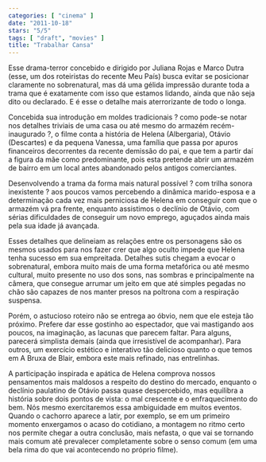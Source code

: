 ```yaml
---
categories: [ "cinema" ]
date: "2011-10-18"
stars: "5/5"
tags: [ "draft", "movies" ]
title: "Trabalhar Cansa"
---
```

Esse drama-terror concebido e dirigido por Juliana Rojas e Marco Dutra
(esse, um dos roteiristas do recente Meu País) busca evitar se posicionar
claramente no sobrenatural, mas dá uma gélida impressão durante toda
a trama que é exatamente com isso que estamos lidando, ainda que não
seja dito ou declarado. E é esse o detalhe mais aterrorizante de todo
o longa.

Concebida sua introdução em moldes tradicionais ? como pode-se notar nos
detalhes triviais de uma casa ou até mesmo do armazém recém-inaugurado
?, o filme conta a história de Helena (Albergaria), Otávio (Descartes)
e da pequena Vanessa, uma família que passa por apuros financeiros
decorrentes da recente demissão do pai, e que tem a partir daí a figura
da mãe como predominante, pois esta pretende abrir um armazém de bairro
em um local antes abandonado pelos antigos comerciantes.

Desenvolvendo a trama da forma mais natural possível ? com trilha sonora
inexistente ? aos poucos vamos percebendo a dinâmica marido-esposa e a
determinação cada vez mais perniciosa de Helena em conseguir com que
o armazém vá pra frente, enquanto assistimos o declínio de Otávio,
com sérias dificuldades de conseguir um novo emprego, aguçados ainda
mais pela sua idade já avançada.

Esses detalhes que delineiam as relações entre os personagens são os
mesmos usados para nos fazer crer que algo oculto impede que Helena tenha
sucesso em sua empreitada. Detalhes sutis chegam a evocar o sobrenatural,
embora muito mais de uma forma metafórica ou até mesmo cultural,
muito presente no uso dos sons, nas sombras e principalmente na câmera,
que consegue arrumar um jeito em que até simples pegadas no chão são
capazes de nos manter presos na poltrona com a respiração suspensa.

Porém, o astucioso roteiro não se entrega ao óbvio, nem que ele esteja
tão próximo. Prefere dar esse gostinho ao espectador, que vai mastigando
aos poucos, na imaginação, as lacunas que parecem faltar. Para alguns,
parecerá simplista demais (ainda que irresistível de acompanhar). Para
outros, um exercício estético e interativo tão delicioso quanto o que
temos em A Bruxa de Blair, embora este mais refinado, nas entrelinhas.

A participação inspirada e apática de Helena comprova nossos
pensamentos mais maldosos a respeito do destino do mercado, enquanto
o declínio paulatino de Otávio passa quase despercebido, mas
equilibra a história sobre dois pontos de vista: o mal crescente e o
enfraquecimento do bem. Nós mesmo exercitaremos essa ambiguidade em
muitos eventos. Quando o cachorro aparece a latir, por exemplo, se em
um primeiro momento enxergamos o acaso do cotidiano, a montagem no ritmo
certo nos permite chegar a outra conclusão, mais nefasta, o que vai se
tornando mais comum até prevalecer completamente sobre o senso comum
(em uma bela rima do que vai acontecendo no próprio filme).

